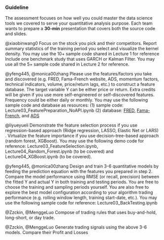 ### Guideline

The assessment focuses on how well you could master the data science tools we covered to serve your quantitative analysis purpose. Each team wants to prepare a **30-min** presentation that covers both the source code and slides.

@xiaobinwang0
Focus on the stock you pick and their competitors. Report summary statistics of the training period you select and visualize the kernel density. You may use the 10+ sample code shared in Lecture 1 for reference
Include one benchmark study that uses GARCH or Kalman Filter. You may use all the 5+ sample code shared in Lecture 2 for reference.

@yfeng445, @monica00zhang
Please use the features/factors you take and discovered (e.g. FRED, Fama-French website, ADS, momentum factors, technical indicators, volume, price/return lags, etc.) to construct a feature database. The target variable Y can be either price or return. Extra credits will be given if you use more self-engineered or self-discovered features. Frequency could be either daily or monthly. You may use the following sample code and database as resources: (1) sample code:  Lecture03_FeaturePreparation_NoAPI.ipynb (2) database: [FRED](https://fred.stlouisfed.org), [Fama-French](https://mba.tuck.dartmouth.edu/pages/faculty/ken.french/data_library.html), and [ADS](https://www.philadelphiafed.org/surveys-and-data/real-time-data-research/ads)

@liyueyueli
Demonstrate the feature selection process if you use regression-based approach (Ridge regression, LASSO, Elastic Net or LARS) . Virtualize the feature importance if you use decision-tree-based approach (random forest, XGBoost). You may use the following demo code for reference: Lecture03_FeatureSelection.ipynb, Lecture04_Random_Forest.ipynb (to be covered) and Lecture04_XGBoost.ipynb (to be covered).

@yfeng445, @monica00zhang
Design and train 3-6 quantitative models by feeding the prediction equation with the features you prepared in step 2.  Compare the model performance using RMSE (or recall, precision) between the fitted Y and actual Y in both training and testing periods. You are free to choose the training and sampling periods yourself. You are also free to explore the best model configuration according to your algorithm trading performance (e.g. rolling window length, training start-date, etc.). You may use the following sample code for reference: Lecture03_BackTesting.ipynb

@Zzckin, @MenggeLuo
Compose of trading rules that uses buy-and-hold, long-short, or day trade.

@Zzckin, @MenggeLuo
Generate trading signals using the above 3-6 models. Compare their Profit and Losses
